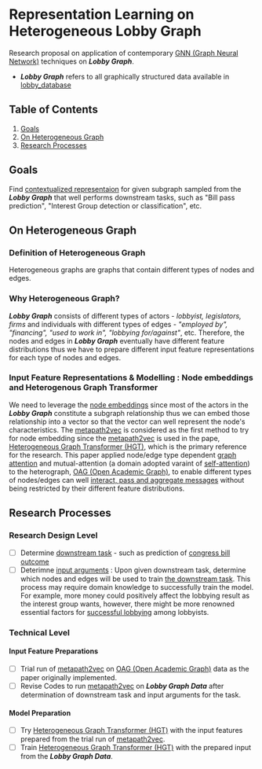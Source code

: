 # Representation Learning on Heterogeneous Lobby Graph
Research proposal on application of contemporary [GNN (Graph Neural Network)](https://arxiv.org/pdf/1812.08434.pdf) techniques on ***Lobby Graph***. 
* ***Lobby Graph*** refers to all graphically structured data available in [lobby_database](https://github.com/insongkim/lobby_database)

## Table of Contents
1. [Goals](#Goals)
2. [On Heterogeneous Graph](#Hetero)
3. [Research Processes](#)

## <a name="Goals"></a> Goals 
Find [contextualized representaion](https://kawine.github.io/blog/nlp/2020/02/03/contextual.html) for given subgraph sampled from the ***Lobby Graph*** that well performs downstream tasks, such as "Bill pass prediction", "Interest Group detection or classification", etc.

## <a name="Hetero"></a> On Heterogeneous Graph
### Definition of Heterogeneous Graph
Heterogeneous graphs are graphs that contain different types of nodes and edges. 

### Why Heterogeneous Graph?
***Lobby Graph*** consists of different types of actors - *lobbyist, legislators, firms* and individuals with different types of edges - *"employed by", "financing", "used to work in", "lobbying for/against"*, etc. Therefore, the nodes and edges in ***Lobby Graph*** eventually
have different feature distributions thus we have to prepare different input feature representations for each type of nodes and edges.

### Input Feature Representations & Modelling : Node embeddings and Heterogenous Graph Transformer
We need to leverage the [node embeddings](http://snap.stanford.edu/proj/embeddings-www/files/nrltutorial-part1-embeddings.pdf) since most of the actors in the ***Lobby Graph*** constitute a subgraph relationship thus we can embed those relationship into a vector so that the vector can well represent the node's characteristics.
The [metapath2vec](https://ericdongyx.github.io/papers/KDD17-dong-chawla-swami-metapath2vec.pdf) is considered as the first method to try for node embedding since the [metapath2vec](https://ericdongyx.github.io/papers/KDD17-dong-chawla-swami-metapath2vec.pdf) is used in the pape, [Heterogeneous Graph Transformer (HGT)](https://arxiv.org/pdf/2003.01332.pdf), which is the primary reference for the research. This paper applied node/edge type dependent [graph attention](https://arxiv.org/pdf/1710.10903.pdf) and mutual-attention (a domain adopted varaint of [self-attention](https://papers.nips.cc/paper/7181-attention-is-all-you-need.pdf)) to the heterograph, [OAG (Open Academic Graph)](https://www.openacademic.ai/oag/), to enable different types of nodes/edges can well [interact, pass and aggregate messages](https://arxiv.org/abs/1704.01212) without being restricted by their different feature distributions.
 

## <a name="Process"></a> Research Processes
### Research Design Level
 - [ ] Determine <ins>downstream task</ins> - such as prediction of [congress bill outcome](http://cs229.stanford.edu/proj2012/CainChuaGampong-PredictingCongressionalBillOutcomes.pdf)
 - [ ] Deterimne <ins>input arguments</ins> : Upon given downstream task, determine which nodes and edges will be used to train <ins>the downstream task</ins>. This process may require domain knowledge to successfully train the model. For example, more money could positively affect the lobbying result as the interest group wants, however, there might be more renowned essential factors for [successful lobbying](https://thehill.com/business-a-lobbying/310282-top-10-lobbying-victories-of-2016) among lobbyists.
### Technical Level

#### Input Feature Preparations
 - [ ] Trial run of [metapath2vec](https://ericdongyx.github.io/papers/KDD17-dong-chawla-swami-metapath2vec.pdf) on [OAG (Open Academic Graph)](https://www.openacademic.ai/oag/) data as the paper originally implemented.
 - [ ] Revise Codes to run [metapath2vec](https://ericdongyx.github.io/papers/KDD17-dong-chawla-swami-metapath2vec.pdf) on ***Lobby Graph Data*** after determination of downstream task and input arguments for the task.

#### Model Preparation
 - [ ] Try [Heterogeneous Graph Transformer (HGT)](https://arxiv.org/pdf/2003.01332.pdf) with the input features prepared from the trial run of [metapath2vec](https://ericdongyx.github.io/papers/KDD17-dong-chawla-swami-metapath2vec.pdf).
 - [ ] Train [Heterogeneous Graph Transformer (HGT)](https://arxiv.org/pdf/2003.01332.pdf) with the prepared input from the ***Lobby Graph Data***.
